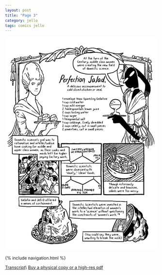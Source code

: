 ```yaml
---
layout: post
title: "Page 3"
category: jello
tags: comics jello
---
```


![Cover](/assets/jellozine/03.png)

{% include navigation.html %}

[Transcript](/jello/2022/01/25/jellotranscript)\\
[Buy a physical copy ](https://audmcname.bigcartel.com)[or a high-res pdf](https://audmcname.itch.io)
